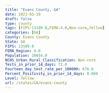 ```yaml
---
title: "Evans County, GA"
date: 2021-03-19
draft: false
type: county
tags: [FIPS:13109.0,FEMA:4.0,Non-core,Yellow]
categories: [GA]
County: Evans County
State: GA
FIPS: 13109.0
FEMA_Region: 4.0
Population: 10654.0
NCHS_Urban_Rural_Classification: Non-core
Tests_in_prior_14_days: 72.0
Fourteen_day_test_rate_per_100000: 676.0
Percent_Positivity_in_prior_14_days: 0.069
Level: Yellow
url: /states/GA/evans-county
---
```



